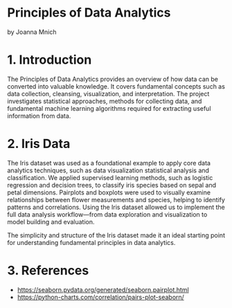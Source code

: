 # Principles of Data Analytics

by Joanna Mnich

# 1. Introduction

The Principles of Data Analytics provides an overview of how data can be converted into valuable knowledge. 
It covers fundamental concepts such as data collection, cleansing, visualization, and interpretation.
The project investigates statistical approaches, methods for collecting data, and fundamental machine learning algorithms required for extracting useful information from data. 


# 2. Iris Data

The Iris dataset was used as a foundational example to apply core data analytics techniques, such as data visualization
statistical analysis and classification.
We applied supervised learning methods, such as logistic regression and decision trees, to classify iris species based on sepal and petal dimensions.
Pairplots and boxplots were used to visually examine relationships between flower measurements and species, helping to identify patterns and correlations.
Using the Iris dataset allowed us to implement the full data analysis workflow—from data exploration and visualization to model building and evaluation.

The simplicity and structure of the Iris dataset made it an ideal starting point for understanding fundamental principles in data analytics.


# 3. References

- https://seaborn.pydata.org/generated/seaborn.pairplot.html
- https://python-charts.com/correlation/pairs-plot-seaborn/
